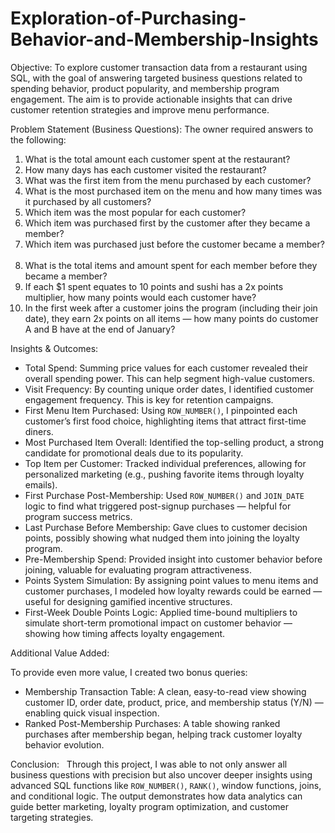# Exploration-of-Purchasing-Behavior-and-Membership-Insights

Objective:
To explore customer transaction data from a restaurant using SQL, with the goal of answering targeted business questions related to spending behavior, product popularity, and membership program engagement. The aim is to provide actionable insights that can drive customer retention strategies and improve menu performance.

Problem Statement (Business Questions):
The owner required answers to the following:

1. What is the total amount each customer spent at the restaurant?  
2. How many days has each customer visited the restaurant?  
3. What was the first item from the menu purchased by each customer?  
4. What is the most purchased item on the menu and how many times was it purchased by all customers?  
5. Which item was the most popular for each customer?  
6. Which item was purchased first by the customer after they became a member?  
7. Which item was purchased just before the customer became a member?  
8. What is the total items and amount spent for each member before they became a member?  
9. If each $1 spent equates to 10 points and sushi has a 2x points multiplier, how many points would each customer have?  
10. In the first week after a customer joins the program (including their join date), they earn 2x points on all items — how many points do customer A and B have at the end of January?

Insights & Outcomes:

- Total Spend: Summing price values for each customer revealed their overall spending power. This can help segment high-value customers.
  
- Visit Frequency: By counting unique order dates, I identified customer engagement frequency. This is key for retention campaigns.
  
- First Menu Item Purchased: Using `ROW_NUMBER()`, I pinpointed each customer’s first food choice, highlighting items that attract first-time diners.
  
- Most Purchased Item Overall: Identified the top-selling product, a strong candidate for promotional deals due to its popularity.
  
- Top Item per Customer: Tracked individual preferences, allowing for personalized marketing (e.g., pushing favorite items through loyalty emails).
  
- First Purchase Post-Membership: Used `ROW_NUMBER()` and `JOIN_DATE` logic to find what triggered post-signup purchases — helpful for program success metrics.
  
- Last Purchase Before Membership: Gave clues to customer decision points, possibly showing what nudged them into joining the loyalty program.
  
- Pre-Membership Spend: Provided insight into customer behavior before joining, valuable for evaluating program attractiveness.
  
- Points System Simulation: By assigning point values to menu items and customer purchases, I modeled how loyalty rewards could be earned — useful for designing gamified incentive structures.
  
- First-Week Double Points Logic: Applied time-bound multipliers to simulate short-term promotional impact on customer behavior — showing how timing affects loyalty engagement.

Additional Value Added:

To provide even more value, I created two bonus queries:

- Membership Transaction Table: A clean, easy-to-read view showing customer ID, order date, product, price, and membership status (Y/N) — enabling quick visual inspection.
  
- Ranked Post-Membership Purchases: A table showing ranked purchases after membership began, helping track customer loyalty behavior evolution.

Conclusion:  
Through this project, I was able to not only answer all business questions with precision but also uncover deeper insights using advanced SQL functions like `ROW_NUMBER()`, `RANK()`, window functions, joins, and conditional logic. The output demonstrates how data analytics can guide better marketing, loyalty program optimization, and customer targeting strategies.

